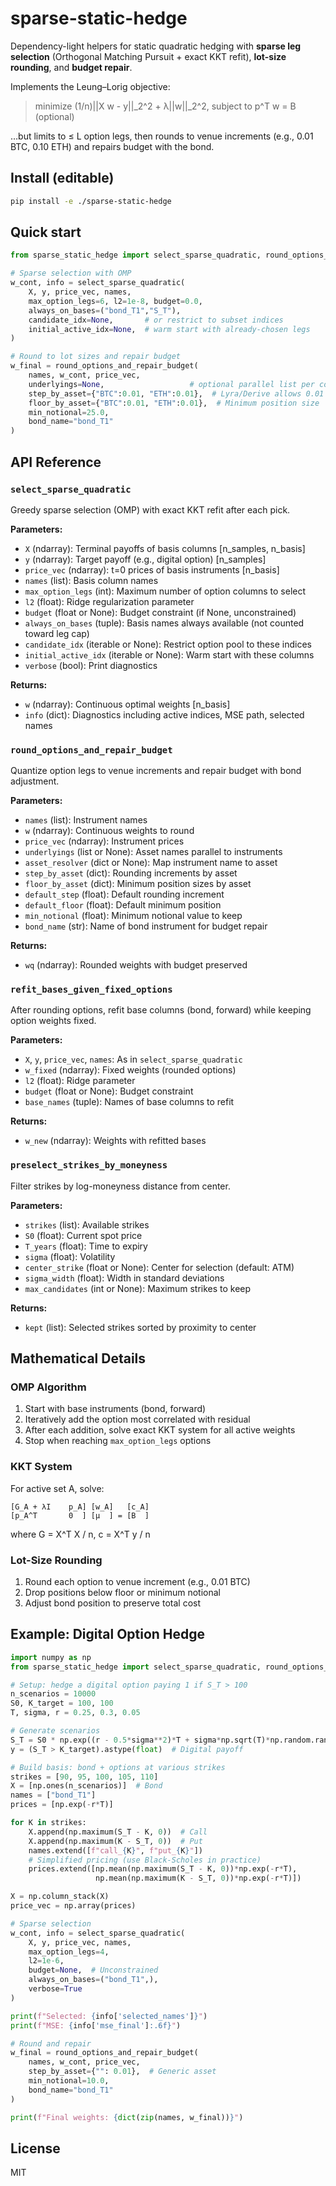 # sparse-static-hedge

Dependency-light helpers for static quadratic hedging with **sparse leg selection** (Orthogonal Matching Pursuit + exact KKT refit), **lot-size rounding**, and **budget repair**.

Implements the Leung–Lorig objective:
> minimize (1/n)||X w - y||_2^2 + λ||w||_2^2, subject to p^T w = B (optional)

…but limits to ≤ L option legs, then rounds to venue increments (e.g., 0.01 BTC, 0.10 ETH) and repairs budget with the bond.

## Install (editable)
```bash
pip install -e ./sparse-static-hedge
```

## Quick start
```python
from sparse_static_hedge import select_sparse_quadratic, round_options_and_repair_budget

# Sparse selection with OMP
w_cont, info = select_sparse_quadratic(
    X, y, price_vec, names,
    max_option_legs=6, l2=1e-8, budget=0.0,
    always_on_bases=("bond_T1","S_T"),
    candidate_idx=None,       # or restrict to subset indices
    initial_active_idx=None,  # warm start with already-chosen legs
)

# Round to lot sizes and repair budget
w_final = round_options_and_repair_budget(
    names, w_cont, price_vec,
    underlyings=None,                   # optional parallel list per column
    step_by_asset={"BTC":0.01, "ETH":0.01},  # Lyra/Derive allows 0.01 increments
    floor_by_asset={"BTC":0.01, "ETH":0.01},  # Minimum position size
    min_notional=25.0,
    bond_name="bond_T1"
)
```

## API Reference

### `select_sparse_quadratic`

Greedy sparse selection (OMP) with exact KKT refit after each pick.

**Parameters:**
- `X` (ndarray): Terminal payoffs of basis columns [n_samples, n_basis]
- `y` (ndarray): Target payoff (e.g., digital option) [n_samples]
- `price_vec` (ndarray): t=0 prices of basis instruments [n_basis]
- `names` (list): Basis column names
- `max_option_legs` (int): Maximum number of option columns to select
- `l2` (float): Ridge regularization parameter
- `budget` (float or None): Budget constraint (if None, unconstrained)
- `always_on_bases` (tuple): Basis names always available (not counted toward leg cap)
- `candidate_idx` (iterable or None): Restrict option pool to these indices
- `initial_active_idx` (iterable or None): Warm start with these columns
- `verbose` (bool): Print diagnostics

**Returns:**
- `w` (ndarray): Continuous optimal weights [n_basis]
- `info` (dict): Diagnostics including active indices, MSE path, selected names

### `round_options_and_repair_budget`

Quantize option legs to venue increments and repair budget with bond adjustment.

**Parameters:**
- `names` (list): Instrument names
- `w` (ndarray): Continuous weights to round
- `price_vec` (ndarray): Instrument prices
- `underlyings` (list or None): Asset names parallel to instruments
- `asset_resolver` (dict or None): Map instrument name to asset
- `step_by_asset` (dict): Rounding increments by asset
- `floor_by_asset` (dict): Minimum position sizes by asset
- `default_step` (float): Default rounding increment
- `default_floor` (float): Default minimum position
- `min_notional` (float): Minimum notional value to keep
- `bond_name` (str): Name of bond instrument for budget repair

**Returns:**
- `wq` (ndarray): Rounded weights with budget preserved

### `refit_bases_given_fixed_options`

After rounding options, refit base columns (bond, forward) while keeping option weights fixed.

**Parameters:**
- `X`, `y`, `price_vec`, `names`: As in `select_sparse_quadratic`
- `w_fixed` (ndarray): Fixed weights (rounded options)
- `l2` (float): Ridge parameter
- `budget` (float or None): Budget constraint
- `base_names` (tuple): Names of base columns to refit

**Returns:**
- `w_new` (ndarray): Weights with refitted bases

### `preselect_strikes_by_moneyness`

Filter strikes by log-moneyness distance from center.

**Parameters:**
- `strikes` (list): Available strikes
- `S0` (float): Current spot price
- `T_years` (float): Time to expiry
- `sigma` (float): Volatility
- `center_strike` (float or None): Center for selection (default: ATM)
- `sigma_width` (float): Width in standard deviations
- `max_candidates` (int or None): Maximum strikes to keep

**Returns:**
- `kept` (list): Selected strikes sorted by proximity to center

## Mathematical Details

### OMP Algorithm
1. Start with base instruments (bond, forward)
2. Iteratively add the option most correlated with residual
3. After each addition, solve exact KKT system for all active weights
4. Stop when reaching `max_option_legs` options

### KKT System
For active set A, solve:
```
[G_A + λI    p_A] [w_A]   [c_A]
[p_A^T       0  ] [μ  ] = [B  ]
```
where G = X^T X / n, c = X^T y / n

### Lot-Size Rounding
1. Round each option to venue increment (e.g., 0.01 BTC)
2. Drop positions below floor or minimum notional
3. Adjust bond position to preserve total cost

## Example: Digital Option Hedge

```python
import numpy as np
from sparse_static_hedge import select_sparse_quadratic, round_options_and_repair_budget

# Setup: hedge a digital option paying 1 if S_T > 100
n_scenarios = 10000
S0, K_target = 100, 100
T, sigma, r = 0.25, 0.3, 0.05

# Generate scenarios
S_T = S0 * np.exp((r - 0.5*sigma**2)*T + sigma*np.sqrt(T)*np.random.randn(n_scenarios))
y = (S_T > K_target).astype(float)  # Digital payoff

# Build basis: bond + options at various strikes
strikes = [90, 95, 100, 105, 110]
X = [np.ones(n_scenarios)]  # Bond
names = ["bond_T1"]
prices = [np.exp(-r*T)]

for K in strikes:
    X.append(np.maximum(S_T - K, 0))  # Call
    X.append(np.maximum(K - S_T, 0))  # Put
    names.extend([f"call_{K}", f"put_{K}"])
    # Simplified pricing (use Black-Scholes in practice)
    prices.extend([np.mean(np.maximum(S_T - K, 0))*np.exp(-r*T),
                   np.mean(np.maximum(K - S_T, 0))*np.exp(-r*T)])

X = np.column_stack(X)
price_vec = np.array(prices)

# Sparse selection
w_cont, info = select_sparse_quadratic(
    X, y, price_vec, names,
    max_option_legs=4,
    l2=1e-6,
    budget=None,  # Unconstrained
    always_on_bases=("bond_T1",),
    verbose=True
)

print(f"Selected: {info['selected_names']}")
print(f"MSE: {info['mse_final']:.6f}")

# Round and repair
w_final = round_options_and_repair_budget(
    names, w_cont, price_vec,
    step_by_asset={"": 0.01},  # Generic asset
    min_notional=10.0,
    bond_name="bond_T1"
)

print(f"Final weights: {dict(zip(names, w_final))}")
```

## License

MIT